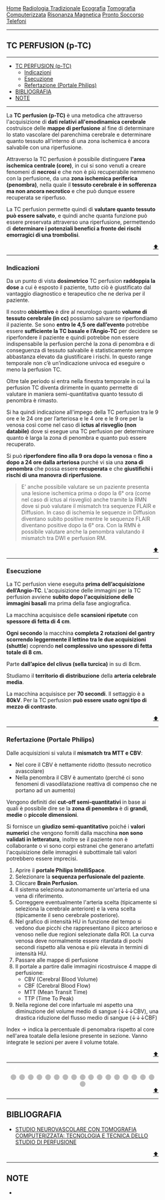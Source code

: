 <head>
<link rel="shortcut icon" type="image/x-icon" href="favicon.ico" />
<title>Perfusion TC (p-TC) | SL Rad Vademecum</title>
<style>
  * {
    box-sizing: border-box;
  }
  /* Slideshow container */
  .slideshow-container {
    max-width: 560px;
    width: 100%;
    position: relative;
    margin: auto;
  }
  /* Hide the images by default */
  .mySlides {
    display: none;
  }
  /* Next & previous buttons */
  .prev,
  .next {
    cursor: pointer;
    position: absolute;
    top: 50%;
    width: auto;
    margin-top: -22px;
    padding: 16px;
    color: white;
    font-weight: bold;
    font-size: 18px;
    transition: 0.6s ease;
    border-radius: 0 3px 3px 0;
    user-select: none;
  }
  /* Position the "next button" to the right */
  .next {
    right: 0;
    border-radius: 3px 0 0 3px;
  }
  /* On hover, add a black background color with a little bit see-through */
  .prev:hover,
  .next:hover {
    background-color: rgba(0, 0, 0, 0.8);
  }
  /* Caption text */
  .text {
    color: #f2f2f2;
    background-color: # ;
    font-size: 15px;
    padding: 8px 12px;
    position: absolute;
    bottom: 8px;
    width: 100%;
    text-align: center;
  }
  /* Number text (1/3 etc) */
  .numbertext {
    color: #f2f2f2;
    font-size: 12px;
    padding: 8px 12px;
    position: absolute;
    top: 0;
  }
  /* The dots/bullets/indicators */
  .dot {
    cursor: pointer;
    height: 15px;
    width: 15px;
    margin: 0 2px;
    background-color: #bbb;
    border-radius: 50%;
    display: inline-block;
    transition: background-color 0.6s ease;
  }
  .active,
  .dot:hover {
    background-color: #717171;
  }
  }
</style>
</head>


<body>
<div class="topnav">
  <a href="https://sl-rad.github.io/SL-Rad-Vademecum">Home</a>
  <a href="https://sl-rad.github.io/SL-Rad-Vademecum/radiologia_tradizionale.html">Radiologia Tradizionale</a>
  <a href="https://sl-rad.github.io/SL-Rad-Vademecum/ecografia.html">Ecografia</a>
  <a href="https://sl-rad.github.io/SL-Rad-Vademecum/tomografia_computerizzata.html">Tomografia Computerizzata</a>
  <a href="https://sl-rad.github.io/SL-Rad-Vademecum/risonanza_magnetica.html">Risonanza Magnetica</a>
  <a href="https://sl-rad.github.io/SL-Rad-Vademecum/pronto_soccorso.html">Pronto Soccorso</a>
  <a href="https://sl-rad.github.io/SL-Rad-Vademecum/contatti.html">Telefoni</a>
</div>

<hr>

<h2 id="tc-perfusion-p-tc-">TC PERFUSION (p-TC)</h2>
<hr>

<ul>
<li><a href="#tc-perfusion-p-tc">TC PERFUSION (p-TC)</a><ul>
<li><a href="#indicazioni">Indicazioni</a></li>
<li><a href="#esecuzione">Esecuzione</a></li>
<li><a href="#refertazione-portale-philips">Refertazione (Portale Philips)</a></li>
</ul>
</li>
<li><a href="#bibliografia">BIBLIOGRAFIA</a></li>
<li><a href="#note">NOTE</a></li>
</ul>
<hr>

<p>La <strong>TC perfusion (p-TC)</strong> è una metodica che attraverso l&#39;acquisizione di <strong>dati relativi all&#39;emodinamica cerebrale</strong> costruisce delle <strong>mappe di perfusione</strong> al fine di determinare lo stato vascolare del parenchima cerebrale e determinare quanto tessuto all&#39;interno di una zona ischemica è ancora salvabile con una riperfusione.</p>
<p>Attraverso la TC perfusion è possibile distinguere <strong>l&#39;area ischemica centrale (core)</strong>, in cui si sono venuti a creare fenomeni di <strong>necrosi</strong> e che non è più recuperabile nemmeno con la perfusione, da una <strong>zona ischemica periferica (penombra)</strong>, nella quale il <strong>tessuto cerebrale è in sofferenza ma non ancora necrotico</strong> e che può dunque essere recuperata se riperfuso. </p>
<p>La TC perfusion permette quindi di <strong>valutare quanto tessuto può essere salvato</strong>, e quindi anche quanta funzione può essere preservata attraverso una riperfusione, permettendo di <strong>determinare i potenziali benefici a fronte dei rischi emorragici di una trombolisi</strong>.</p>
<div style="text-align: right">
<a href="#tc-perfusion-p-tc">⬆️</a>
</div>

<hr>

<h3 id="indicazioni">Indicazioni</h3>
<p>Da un punto di vista <strong>dosimetrico</strong> TC perfusion <strong>raddoppia la dose</strong> a cui è esposto il paziente, tutto ciò è giustificato dal vantaggio diagnostico e terapeutico che ne deriva per il paziente.</p>
<p>Il nostro <strong>obbiettivo</strong> è dire al neurologo quanto <strong>volume di tessuto cerebrale (in cc)</strong> possiamo salvare se riperfondiamo il paziente.
Se sono <strong>entro le 4,5 ore dall’evento</strong> potrebbe essere <strong>sufficiente la TC basale e l’Angio-TC</strong> per decidere se riperfondere il paziente e quindi potrebbe non essere indispensabile la perfusion perché la zona di penombra e di conseguenza di tessuto salvabile è statisticamente sempre abbastanza elevato da giustificare i rischi. 
In questo range temporale non c’è un’indicazione univoca ed eseguire o meno la perfusion TC.</p>
<p>Oltre tale periodo si entra nella finestra temporale in cui la perfusion TC diventa dirimente in quanto permette di valutare in maniera semi-quantitativa quanto tessuto di penombra è rimasto.</p>
<p>Si ha quindi indicazione all&#39;impego della TC perfusion tra le 9 ore e le 24 ore per l’arteriosa e le 4 ore e le 9 ore per la venosa così come nel caso di <strong>ictus al risveglio (non databile)</strong> dove si esegue una TC perfusion per determinare quanto è larga la zona di penombra e quanto può essere recuperato.</p>
<p>Si può <strong>riperfondere fino alla 9 ora dopo la venosa</strong> e <strong>fino a dopo a 24 ore dalla arteriosa</strong> purché vi sia una <strong>zona di penombra</strong> che possa essere <strong>recuperata</strong> e che <strong>giustifichi i rischi di una manovra di riperfusione</strong>.</p>
<blockquote>
<p>E’ anche possibile valutare se un paziente presenta una lesione ischemica prima o dopo la 6° ora (come nel caso di ictus al risveglio) anche tramite la RMN dove si può valutare il mismatch tra sequenze FLAIR e Diffusion.
In caso di ischemia le sequenze in Diffusion diventano subito positive mentre le sequenze FLAIR diventano positive dopo la 6° ora.
Con la RMN è possibile valutare anche la penombra valutando il mismatch tra DWI e perfusion RM.</p>
</blockquote>
<div style="text-align: right">
<a href="#tc-perfusion-p-tc">⬆️</a>
</div>

<hr>

<h3 id="esecuzione">Esecuzione</h3>
<p>La TC perfusion viene eseguita <strong>prima dell’acquisizione dell’Angio-TC</strong>.
L&#39;acquisizione delle immagini per la TC perfusion avviene <strong>subito dopo l&#39;acquisizione delle immagini basali</strong> ma prima della fase angiografica.</p>
<p>La macchina acquisisce delle <strong>scansioni ripetute</strong> con <strong>spessore di fetta di 4 cm</strong>. </p>
<p><strong>Ogni secondo</strong> la macchina <strong>completa 2 rotazioni del gantry</strong> <strong>scorrendo leggermente il lettino tra le due acquisizioni (shuttle</strong>) coprendo <strong>nel complessivo uno spessore di fetta totale di 8 cm.</strong></p>
<p>Parte <strong>dall’apice del clivus (sella turcica)</strong> in su di 8cm.</p>
<p>Studiamo il <strong>territorio di distribuzione</strong> della <strong>arteria celebrale media</strong>.</p>
<p>La macchina acquisisce per <strong>70 secondi</strong>.
Il settaggio è a <strong>80kV</strong>.
Per la TC perfusion <strong>può essere usato ogni tipo di mezzo di contrasto</strong>.</p>
<div style="text-align: right">
<a href="#tc-perfusion-p-tc">⬆️</a>
</div>

<hr>

<h3 id="refertazione-portale-philips-">Refertazione (Portale Philips)</h3>
<p>Dalle acquisizioni si valuta il <strong>mismatch tra MTT e CBV</strong>:</p>
<ul>
<li>Nel core il CBV è nettamente ridotto (tessuto necrotico avascolare)</li>
<li>Nella penombra il CBV è aumentato (perché ci sono fenomeni di vasodilatazione reattiva di compenso che ne portano ad un aumento)</li>
</ul>
<p>Vengono definiti dei <strong>cut-off semi-quantitativi</strong> in base ai quali è possibile dire se la <strong>zona di penombra</strong> è di <strong>grandi</strong>, <strong>medie</strong> o <strong>piccole dimensioni</strong>.</p>
<p>Si fornisce un <strong>giudizo semi-quantitativo</strong> poiché i <strong>valori numerici</strong> che vengono forniti dalla macchina <strong>non sono validati in letteratura</strong>, inoltre se il paziente non è collaborante o vi sono corpi estranei che generano artefatti l&#39;acquisizione delle immagini è subottimale tali valori potrebbero essere imprecisi.</p>
<ol>
<li>Aprire il <strong>portale Philips IntelliSpace</strong>.</li>
<li>Selezionare la <strong>sequenza perfusionale del paziente</strong>.</li>
<li>Cliccare <strong>Brain Perfusion</strong>.</li>
<li>Il sistema seleziona autonomamente un&#39;arteria ed una vena di riferimento.</li>
<li>Correggere eventualmente l&#39;arteria scelta (tipicamente si seleziona la cerebrale anteriore) e la vena scelta (tipicamente il seno cerebrale posteriore).</li>
<li>Nel grafico di intensità HU in funzione del tempo si vedono due picchi che rappresentano il picco arterioso e venoso nelle due regioni selezionate dalla ROI.
La curva venosa deve normalmente essere ritardata di pochi secondi rispetto alla venosa e più elevata in termini di intensità HU.</li>
<li>Passare alle mappe di perfusione</li>
<li>Il portale a partire dalle immagini ricostruisce 4 mappe di perfusione:<ul>
<li>CBV (Cerebral Blood Volume)</li>
<li>CBF (Cerebral Blood Flow)</li>
<li>MTT (Mean Transit Time)</li>
<li>TTP (Time To Peak)</li>
</ul>
</li>
<li>Nella regione del core infartuale mi aspetto una diminuzione del volume medio di sangue (&darr;&darr;&darr;CBV), una drastica riduzione del flusso medio di sangue (&darr;&darr;&darr;CBF)</li>
</ol>
<p>Index &rarr; indica la percentuale di penomabra rispetto al core nell&#39;area toatale della lesione presente in sezione. Vanno integrate le sezioni per avere il volume totale.</p>

<div style="text-align: right">
<a href="#tc-perfusion-p-tc">⬆️</a>
</div>

<hr>

<!-- Slideshow container -->
<div class="slideshow-container">
  <!-- Full-width images with number and caption text -->
  <div class="mySlides fade">
    <div class="numbertext">1 / 18</div>
    <img src="https://sl-rad.github.io/SL-Rad-Vademecum/img/tc-perfusion_101_(2).png" style="width: 100%; max-width: 560px" />
    <div class="text">Selezionare la <b>sequenza "perfusione"</b></div>
  </div>

  <div class="mySlides fade">
    <div class="numbertext">2 / 18</div>
    <img src="https://sl-rad.github.io/SL-Rad-Vademecum/img/tc-perfusion_101_(3).png" style="width: 100%; max-width: 560px" />
    <div class="text"></div>
  </div>

  <div class="mySlides fade">
    <div class="numbertext">3 / 18</div>
    <img src="https://sl-rad.github.io/SL-Rad-Vademecum/img/tc-perfusion_101_(4).png" style="width: 100%; max-width: 560px" />
    <div class="text"></div>
  </div>

  <div class="mySlides fade">
    <div class="numbertext">4 / 18</div>
    <img src="https://sl-rad.github.io/SL-Rad-Vademecum/img/tc-perfusion_101_(5).png" style="width: 100%; max-width: 560px" />
    <div class="text"></div>
  </div>

  <div class="mySlides fade">
    <div class="numbertext">5 / 18</div>
    <img src="https://sl-rad.github.io/SL-Rad-Vademecum/img/tc-perfusion_101_(6).png" style="width: 100%; max-width: 560px" />
    <div class="text"></div>
  </div>

  <div class="mySlides fade">
    <div class="numbertext">6 / 18</div>
    <img src="https://sl-rad.github.io/SL-Rad-Vademecum/img/tc-perfusion_101_(8)-grafici.png" style="width: 100%; max-width: 560px" />
    <div class="text"></div>
  </div>

  <div class="mySlides fade">
    <div class="numbertext">7 / 18</div>
    <img src="https://sl-rad.github.io/SL-Rad-Vademecum/img/tc-perfusion_101_(9).png" style="width: 100%; max-width: 560px" />
    <div class="text"></div>
  </div>

  <div class="mySlides fade">
    <div class="numbertext">8 / 18</div>
    <img src="https://sl-rad.github.io/SL-Rad-Vademecum/img/tc-perfusion_101_(10).png" style="width: 100%; max-width: 560px" />
    <div class="text"></div>
  </div>

  <div class="mySlides fade">
    <div class="numbertext">9 / 18</div>
    <img src="https://sl-rad.github.io/SL-Rad-Vademecum/img/tc-perfusion_101_(11).png" style="width: 100%; max-width: 560px" />
    <div class="text"></div>
  </div>

  <div class="mySlides fade">
    <div class="numbertext">10 / 18</div>
    <img src="https://sl-rad.github.io/SL-Rad-Vademecum/img/tc-perfusion_101_(12).png" style="width: 100%; max-width: 560px" />
    <div class="text"></div>
  </div>

  <div class="mySlides fade">
    <div class="numbertext">11 / 18</div>
    <img src="https://sl-rad.github.io/SL-Rad-Vademecum/img/tc-perfusion_101_(12)-tabella.png" style="width: 100%; max-width: 560px" />
    <div class="text"></div>
  </div>

  <div class="mySlides fade">
    <div class="numbertext">12 / 18</div>
    <img src="https://sl-rad.github.io/SL-Rad-Vademecum/img/tc-perfusion_101_(13).png" style="width: 100%; max-width: 560px" />
    <div class="text"></div>
  </div>

  <div class="mySlides fade">
    <div class="numbertext">13 / 18</div>
    <img src="https://sl-rad.github.io/SL-Rad-Vademecum/img/tc-perfusion_101_(14).png" style="width: 100%; max-width: 560px" />
    <div class="text"></div>
  </div>

  <div class="mySlides fade">
    <div class="numbertext">14 / 18</div>
    <img src="https://sl-rad.github.io/SL-Rad-Vademecum/img/tc-perfusion_101_(15).png" style="width: 100%; max-width: 560px" />
    <div class="text"></div>
  </div>

  <div class="mySlides fade">
    <div class="numbertext">15 / 18</div>
    <img src="https://sl-rad.github.io/SL-Rad-Vademecum/img/tc-perfusion_101_(15)-tabella.png" style="width: 100%; max-width: 560px" />
    <div class="text"></div>
  </div>

  <div class="mySlides fade">
    <div class="numbertext">16 / 18</div>
    <img src="https://sl-rad.github.io/SL-Rad-Vademecum/img/perfusion-tc_slices.gif" style="width: 100%; max-width: 560px" />
    <div class="text"></div>
  </div>

  <div class="mySlides fade">
    <div class="numbertext">17 / 18</div>
    <img src="https://sl-rad.github.io/SL-Rad-Vademecum/img/tc-perfusion_101_(32).png" style="width: 100%; max-width: 560px" />
    <div class="text"></div>
  </div>

  <div class="mySlides fade">
    <div class="numbertext">18 / 18</div>
    <img src="https://sl-rad.github.io/SL-Rad-Vademecum/img/tc-perfusion_101_(27).png" style="width: 100%; max-width: 560px" />
    <div class="text"></div>
  </div>

  <!-- Next and previous buttons -->
  <a class="prev" onclick="plusSlides(-1)">&#10094;</a>
  <a class="next" onclick="plusSlides(1)">&#10095;</a>
</div>
<br />

<!-- The dots/circles -->
<div style="text-align: center">
  <span class="dot" onclick="currentSlide(1)"></span>
  <span class="dot" onclick="currentSlide(2)"></span>
  <span class="dot" onclick="currentSlide(3)"></span>
  <span class="dot" onclick="currentSlide(4)"></span>
  <span class="dot" onclick="currentSlide(5)"></span>
  <span class="dot" onclick="currentSlide(6)"></span>
  <span class="dot" onclick="currentSlide(7)"></span>
  <span class="dot" onclick="currentSlide(8)"></span>
  <span class="dot" onclick="currentSlide(9)"></span>
  <span class="dot" onclick="currentSlide(10)"></span>
  <span class="dot" onclick="currentSlide(11)"></span>
  <span class="dot" onclick="currentSlide(12)"></span>
  <span class="dot" onclick="currentSlide(13)"></span>
  <span class="dot" onclick="currentSlide(14)"></span>
  <span class="dot" onclick="currentSlide(15)"></span>
  <span class="dot" onclick="currentSlide(16)"></span>
  <span class="dot" onclick="currentSlide(17)"></span>
  <span class="dot" onclick="currentSlide(18)"></span>
</div>

<script>
  var slideIndex = 1;
  showSlides(slideIndex);

  // Next/previous controls
  function plusSlides(n) {
    showSlides((slideIndex += n));
  }

  // Thumbnail image controls
  function currentSlide(n) {
    showSlides((slideIndex = n));
  }

  function showSlides(n) {
    var i;
    var slides = document.getElementsByClassName("mySlides");
    var dots = document.getElementsByClassName("dot");
    if (n > slides.length) {
      slideIndex = 1;
    }
    if (n < 1) {
      slideIndex = slides.length;
    }
    for (i = 0; i < slides.length; i++) {
      slides[i].style.display = "none";
    }
    for (i = 0; i < dots.length; i++) {
      dots[i].className = dots[i].className.replace(" active", "");
    }
    slides[slideIndex - 1].style.display = "block";
    dots[slideIndex - 1].className += " active";
  }
</script>

<div style="text-align: right">
<a href="#tc-perfusion-p-tc">⬆️</a>
</div>

<hr>

<h2 id="bibliografia">BIBLIOGRAFIA</h2>
<ul>
<li><a href="http://consultatsrm.altervista.org/wp-content/uploads/2016/01/Biffi-studio-perfusionale-encefalo.pdf">STUDIO NEUROVASCOLARE CON TOMOGRAFIA COMPUTERIZZATA: TECNOLOGIA E TECNICA DELLO STUDIO DI PERFUSIONE</a></li>
</ul>
<div style="text-align: right">
<a href="#tc-perfusion-p-tc">⬆️</a>
</div>

<hr>

<h2 id="note">NOTE</h2>
<ul>
<li><a href=""></a></li>
</ul>
</body>
